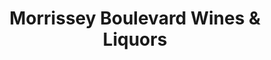 ---
title: "Morrissey Boulevard Wines & Liquors"
url: /dorchester/morrissey-boulevard-wines-and-liquors/
shop: alcohol
---